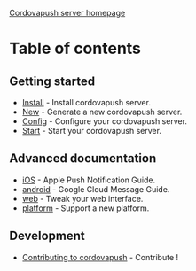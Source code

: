 [Cordovapush server homepage](https://github.com/smile-mobile/cordovapush/tree/master/server)

# Table of contents

## Getting started

* [Install](https://github.com/smile-mobile/cordovapush/blob/master/server/docs/install.md#install) - Install cordovapush server.
* [New](https://github.com/smile-mobile/cordovapush/blob/master/server/docs/new.md#new) - Generate a new cordovapush server.
* [Config](https://github.com/smile-mobile/cordovapush/blob/master/server/docs/config.md#config) - Configure your cordovapush server.
* [Start](https://github.com/smile-mobile/cordovapush/blob/master/server/docs/start.md#start) - Start your cordovapush server.

## Advanced documentation

* [iOS](https://github.com/smile-mobile/cordovapush/blob/master/server/docs/ios.md#ios) - Apple Push Notification Guide.
* [android](https://github.com/smile-mobile/cordovapush/blob/master/server/docs/android.md#android) - Google Cloud Message Guide.
* [web](https://github.com/smile-mobile/cordovapush/blob/master/server/docs/web.md#web) - Tweak your web interface.
* [platform](https://github.com/smile-mobile/cordovapush/blob/master/server/docs/platform.md#platform) - Support a new platform.

## Development

* [Contributing to cordovapush](https://github.com/smile-mobile/cordovapush/blob/master/server/docs/contribute.md#contribute) - Contribute !